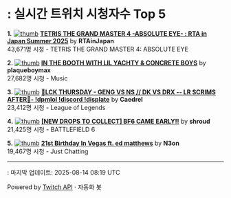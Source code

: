 # : 실시간 트위치 시청자수 Top 5

**1.** [![thumb](https://static-cdn.jtvnw.net/previews-ttv/live_user_rtainjapan-320x180.jpg)](https://twitch.tv/RTAinJapan)
**[TETRIS THE GRAND MASTER 4 -ABSOLUTE EYE- : RTA in Japan Summer 2025](https://twitch.tv/RTAinJapan)** by **RTAinJapan**<br>43,671명 시청  - TETRIS THE GRAND MASTER 4: ABSOLUTE EYE

**2.** [![thumb](https://static-cdn.jtvnw.net/previews-ttv/live_user_plaqueboymax-320x180.jpg)](https://twitch.tv/plaqueboymax)
**[IN THE BOOTH WITH LIL YACHTY & CONCRETE BOYS](https://twitch.tv/plaqueboymax)** by **plaqueboymax**<br>27,682명 시청  - Music

**3.** [![thumb](https://static-cdn.jtvnw.net/previews-ttv/live_user_caedrel-320x180.jpg)](https://twitch.tv/Caedrel)
**[🔴LCK THURSDAY - GENG VS NS // DK VS DRX  -- LR SCRIMS AFTER🔴-  !dpmlol !discord !displate](https://twitch.tv/Caedrel)** by **Caedrel**<br>23,412명 시청  - League of Legends

**4.** [![thumb](https://static-cdn.jtvnw.net/previews-ttv/live_user_shroud-320x180.jpg)](https://twitch.tv/shroud)
**[[NEW DROPS TO COLLECT] BF6 CAME EARLY!!](https://twitch.tv/shroud)** by **shroud**<br>21,425명 시청  - BATTLEFIELD 6

**5.** [![thumb](https://static-cdn.jtvnw.net/previews-ttv/live_user_n3on-320x180.jpg)](https://twitch.tv/N3on)
**[21st Birthday In Vegas ft. ed matthews](https://twitch.tv/N3on)** by **N3on**<br>19,467명 시청  - Just Chatting


---
: 마지막 업데이트: 2025-08-14 08:19 UTC

Powered by [Twitch API](https://dev.twitch.tv/docs/api/reference) · 자동화 봇